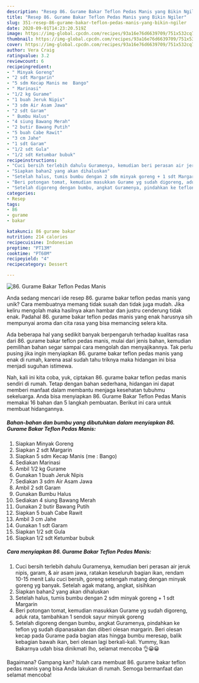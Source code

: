 ```yaml
---
description: "Resep 86. Gurame Bakar Teflon Pedas Manis yang Bikin Ngiler"
title: "Resep 86. Gurame Bakar Teflon Pedas Manis yang Bikin Ngiler"
slug: 351-resep-86-gurame-bakar-teflon-pedas-manis-yang-bikin-ngiler
date: 2020-09-01T14:23:20.519Z
image: https://img-global.cpcdn.com/recipes/93a16e76d6639709/751x532cq70/86-gurame-bakar-teflon-pedas-manis-foto-resep-utama.jpg
thumbnail: https://img-global.cpcdn.com/recipes/93a16e76d6639709/751x532cq70/86-gurame-bakar-teflon-pedas-manis-foto-resep-utama.jpg
cover: https://img-global.cpcdn.com/recipes/93a16e76d6639709/751x532cq70/86-gurame-bakar-teflon-pedas-manis-foto-resep-utama.jpg
author: Vera Craig
ratingvalue: 3.2
reviewcount: 6
recipeingredient:
- " Minyak Goreng"
- "2 sdt Margarin"
- "5 sdm Kecap Manis me  Bango"
- " Marinasi"
- "1/2 kg Gurame"
- "1 buah Jeruk Nipis"
- "3 sdm Air Asam Jawa"
- "2 sdt Garam"
- " Bumbu Halus"
- "4 siung Bawang Merah"
- "2 butir Bawang Putih"
- "5 buah Cabe Rawit"
- "3 cm Jahe"
- "1 sdt Garam"
- "1/2 sdt Gula"
- "1/2 sdt Ketumbar bubuk"
recipeinstructions:
- "Cuci bersih terlebih dahulu Guramenya, kemudian beri perasan air jeruk nipis, garam, &amp; air asam jawa, ratakan keseluruh bagian ikan, rendam 10-15 menit Lalu cuci bersih, goreng setengah matang dengan minyak goreng yg banyak. Setelah agak matang, angkat, sisihkan"
- "Siapkan bahan2 yang akan dihaluskan"
- "Setelah halus, tumis bumbu dengan 2 sdm minyak goreng + 1 sdt Margarin"
- "Beri potongan tomat, kemudian masukkan Gurame yg sudah digoreng, aduk rata, tambahkan 1 sendok sayur minyak goreng"
- "Setelah digoreng dengan bumbu, angkat Guramenya, pindahkan ke teflon yg sudah dipanasakan dan diberi olesan margarin. Beri olesan kecap pada Gurame pada bagian atas hingga bumbu meresap, balik kebagian bawah ikan, beri olesan lagi berkali-kali. Yummy, Ikan Bakarnya udah bisa dinikmati lho, selamat mencoba 👌😀😀"
categories:
- Resep
tags:
- 86
- gurame
- bakar

katakunci: 86 gurame bakar 
nutrition: 214 calories
recipecuisine: Indonesian
preptime: "PT13M"
cooktime: "PT60M"
recipeyield: "4"
recipecategory: Dessert

---
```



![86. Gurame Bakar Teflon Pedas Manis](https://img-global.cpcdn.com/recipes/93a16e76d6639709/751x532cq70/86-gurame-bakar-teflon-pedas-manis-foto-resep-utama.jpg)

Anda sedang mencari ide resep 86. gurame bakar teflon pedas manis yang unik? Cara membuatnya memang tidak susah dan tidak juga mudah. Jika keliru mengolah maka hasilnya akan hambar dan justru cenderung tidak enak. Padahal 86. gurame bakar teflon pedas manis yang enak harusnya sih mempunyai aroma dan cita rasa yang bisa memancing selera kita.



Ada beberapa hal yang sedikit banyak berpengaruh terhadap kualitas rasa dari 86. gurame bakar teflon pedas manis, mulai dari jenis bahan, kemudian pemilihan bahan segar sampai cara mengolah dan menyajikannya. Tak perlu pusing jika ingin menyiapkan 86. gurame bakar teflon pedas manis yang enak di rumah, karena asal sudah tahu triknya maka hidangan ini bisa menjadi suguhan istimewa.


Nah, kali ini kita coba, yuk, ciptakan 86. gurame bakar teflon pedas manis sendiri di rumah. Tetap dengan bahan sederhana, hidangan ini dapat memberi manfaat dalam membantu menjaga kesehatan tubuhmu sekeluarga. Anda bisa menyiapkan 86. Gurame Bakar Teflon Pedas Manis memakai 16 bahan dan 5 langkah pembuatan. Berikut ini cara untuk membuat hidangannya.

<!--inarticleads1-->

##### Bahan-bahan dan bumbu yang dibutuhkan dalam menyiapkan 86. Gurame Bakar Teflon Pedas Manis:

1. Siapkan  Minyak Goreng
1. Siapkan 2 sdt Margarin
1. Siapkan 5 sdm Kecap Manis (me : Bango)
1. Sediakan  Marinasi
1. Ambil 1/2 kg Gurame
1. Gunakan 1 buah Jeruk Nipis
1. Sediakan 3 sdm Air Asam Jawa
1. Ambil 2 sdt Garam
1. Gunakan  Bumbu Halus
1. Sediakan 4 siung Bawang Merah
1. Gunakan 2 butir Bawang Putih
1. Siapkan 5 buah Cabe Rawit
1. Ambil 3 cm Jahe
1. Gunakan 1 sdt Garam
1. Siapkan 1/2 sdt Gula
1. Siapkan 1/2 sdt Ketumbar bubuk




<!--inarticleads2-->

##### Cara menyiapkan 86. Gurame Bakar Teflon Pedas Manis:

1. Cuci bersih terlebih dahulu Guramenya, kemudian beri perasan air jeruk nipis, garam, &amp; air asam jawa, ratakan keseluruh bagian ikan, rendam 10-15 menit Lalu cuci bersih, goreng setengah matang dengan minyak goreng yg banyak. Setelah agak matang, angkat, sisihkan
1. Siapkan bahan2 yang akan dihaluskan
1. Setelah halus, tumis bumbu dengan 2 sdm minyak goreng + 1 sdt Margarin
1. Beri potongan tomat, kemudian masukkan Gurame yg sudah digoreng, aduk rata, tambahkan 1 sendok sayur minyak goreng
1. Setelah digoreng dengan bumbu, angkat Guramenya, pindahkan ke teflon yg sudah dipanasakan dan diberi olesan margarin. Beri olesan kecap pada Gurame pada bagian atas hingga bumbu meresap, balik kebagian bawah ikan, beri olesan lagi berkali-kali. Yummy, Ikan Bakarnya udah bisa dinikmati lho, selamat mencoba 👌😀😀




Bagaimana? Gampang kan? Itulah cara membuat 86. gurame bakar teflon pedas manis yang bisa Anda lakukan di rumah. Semoga bermanfaat dan selamat mencoba!
